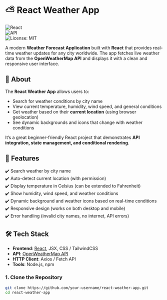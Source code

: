 # ⛅ React Weather App  

![React](https://img.shields.io/badge/React-18-blue?logo=react)  
![API](https://img.shields.io/badge/OpenWeatherMap-API-orange)  
![License: MIT](https://img.shields.io/badge/License-MIT-green.svg)  

A modern **Weather Forecast Application** built with **React** that provides real-time weather updates for any city worldwide. The app fetches live weather data from the **OpenWeatherMap API** and displays it with a clean and responsive user interface.  


## 🔎 About  

The **React Weather App** allows users to:  
- Search for weather conditions by city name  
- View current temperature, humidity, wind speed, and general conditions  
- Get weather based on their **current location** (using browser geolocation)  
- See dynamic backgrounds and icons that change with weather conditions  

It’s a great beginner-friendly React project that demonstrates **API integration, state management, and conditional rendering**.  



## 🌟 Features  

✔️ Search weather by city name  
✔️ Auto-detect current location (with permission)  
✔️ Display temperature in Celsius (can be extended to Fahrenheit)  
✔️ Show humidity, wind speed, and weather conditions  
✔️ Dynamic background and weather icons based on real-time conditions  
✔️ Responsive design (works on both desktop and mobile)  
✔️ Error handling (invalid city names, no internet, API errors)  


## 🛠 Tech Stack  

- **Frontend**: [React](https://react.dev/), JSX, CSS / TailwindCSS  
- **API**: [OpenWeatherMap API](https://openweathermap.org/api)  
- **HTTP Client**: Axios / Fetch API  
- **Tools**: Node.js, npm  



### 1. Clone the Repository  
```bash
git clone https://github.com/your-username/react-weather-app.git
cd react-weather-app
